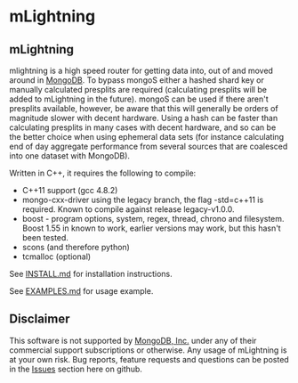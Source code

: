 # mLightning

mLightning
----------

mlightning is a high speed router for getting data into, out of and moved around in [MongoDB](http://www.mongodb.org).  To bypass mongoS either a hashed shard key or manually calculated presplits are required (calculating presplits will be added to mLightning in the future).  mongoS can be used if there aren't presplits available, however, be aware that this will generally be orders of magnitude slower with decent hardware.  Using a hash can be faster than calculating presplits in many cases with decent hardware, and so can be the better choice when using ephemeral data sets (for instance calculating end of day aggregate performance from several sources that are coalesced into one dataset with MongoDB).

Written in C++, it requires the following to compile:
* C++11 support (gcc 4.8.2)
* mongo-cxx-driver using the legacy branch, the flag -std=c++11 is required.  Known to compile against release legacy-v1.0.0.
* boost - program options, system, regex, thread, chrono and filesystem.  Boost 1.55 in known to work, earlier versions may work, but this hasn't been tested.
* scons (and therefore python)
* tcmalloc (optional)

See [INSTALL.md](./INSTALL.md) for installation instructions.

See [EXAMPLES.md](./EXAMPLES.md) for usage example.

Disclaimer
----------

This software is not supported by [MongoDB, Inc.](http://www.mongodb.com) under any of their commercial support subscriptions or otherwise. Any usage of mLightning is at your own risk. 
Bug reports, feature requests and questions can be posted in the [Issues](https://github.com/lissom/mlightning/issues?state=open) section here on github. 

